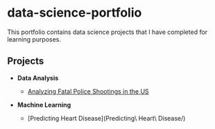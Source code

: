 # data-science-portfolio
This portfolio contains data science projects that I have completed for learning purposes. 

## Projects

- __Data Analysis__
    - [Analyzing Fatal Police Shootings in the US]('http://github.com/briannakindall/data-science-portfolio/master/Fatal_Police_Shootings_in_the_US/Fatal_Police_Shootings_Project.ipynb')

- __Machine Learning__
    - [Predicting Heart Disease](Predicting\ Heart\ Disease/)
